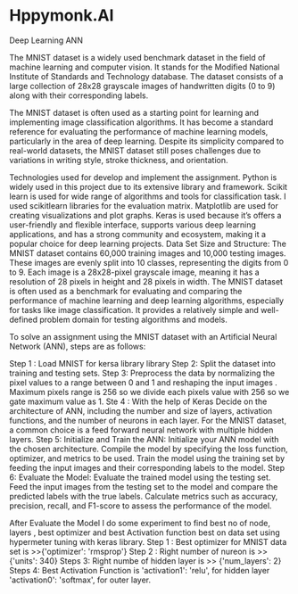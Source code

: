 # Hppymonk.AI
Deep Learning ANN

The MNIST dataset is a widely used benchmark dataset in the field of machine learning and computer vision. It stands for the Modified National Institute of Standards and Technology database. The dataset consists of a large collection of 28x28 grayscale images of handwritten digits (0 to 9) along with their corresponding labels.

The MNIST dataset is often used as a starting point for learning and implementing image classification algorithms. It has become a standard reference for evaluating the performance of machine learning models, particularly in the area of deep learning. Despite its simplicity compared to real-world datasets, the MNIST dataset still poses challenges due to variations in writing style, stroke thickness, and orientation.


Technologies used for  develop and implement the assignment.
Python is widely used in this project due to its extensive library and framework.
Scikit learn is used for wide range of algorithms and  tools for classification task. I used  scikitlearn libraries for the evaluation matrix.
Matplotlib are used for creating visualizations and plot graphs.
Keras is used  because it’s offers a user-friendly and flexible interface, supports various deep learning applications, and has a strong community and ecosystem, making it a popular choice for deep learning projects.
Data Set
Size and Structure: The MNIST dataset contains 60,000 training images and 10,000 testing images.
These images are evenly split into 10 classes, representing the digits from 0 to 9.
Each image is a 28x28-pixel grayscale image, meaning it has a resolution of 28 pixels in height and 28 pixels in width.
The MNIST dataset is often used as a benchmark for evaluating and comparing the performance of machine learning and deep learning algorithms, especially for tasks like image classification. It provides a relatively simple and well-defined problem domain for testing algorithms and models.

To solve an assignment using the MNIST dataset with an Artificial Neural Network (ANN), steps are as  follows:

Step 1 : Load MNIST for kersa library library
Step 2: Split the dataset into training and testing sets.
Step 3: Preprocess the data by normalizing the pixel values to a range between 0 and 1 and reshaping the input images .
Maximum pixels range is 256 so we divide each pixels value with 256 so we gate maximum value as 1.
Ste 4 : With the help of Keras Decide on the architecture of  ANN, including the number and size of layers, activation functions, and the number of neurons in each layer. For the MNIST dataset, a common choice is a feed forward neural network with multiple hidden layers.
Step 5: Initialize and Train the ANN: Initialize your ANN model with the chosen architecture. Compile the model by specifying the loss function, optimizer, and metrics to be used. Train the model using the training set by feeding the input images and their corresponding labels to the model.
Step 6: Evaluate the Model: Evaluate the trained model using the testing set. Feed the input images from the testing set to the model and compare the predicted labels with the true labels. Calculate metrics such as accuracy, precision, recall, and F1-score to assess the performance of the model.

After Evaluate the Model I do some experiment to find best no of node, layers , best optimizer and best 
Activation function best on data set using hypermeter tuning with keras library.
Step 1 : Best optimizer for MNIST data set is >>{'optimizer': 'rmsprop'}
Step 2 : Right number of nureon is >> {'units': 340}
Steps 3: Right numbe of  hidden layer is >> {'num_layers': 2}
Steps 4: Best Activation Function is 'activation1': 'relu', for hidden layer 'activation0': 'softmax', for outer layer.


